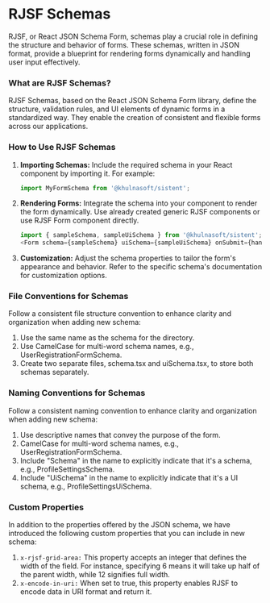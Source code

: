 # RJSF Schemas

RJSF, or React JSON Schema Form, schemas play a crucial role in defining the structure and behavior of forms. These schemas, written in JSON format, provide a blueprint for rendering forms dynamically and handling user input effectively.

### What are RJSF Schemas?

RJSF Schemas, based on the React JSON Schema Form library, define the structure, validation rules, and UI elements of dynamic forms in a standardized way. They enable the creation of consistent and flexible forms across our applications.

### How to Use RJSF Schemas

1. **Importing Schemas:**
   Include the required schema in your React component by importing it. For example:

   ```javascript
   import MyFormSchema from '@khulnasoft/sistent';
   ```

1. **Rendering Forms:**
   Integrate the schema into your component to render the form dynamically. Use already created generic RJSF components or use RJSF Form component directly.

   ```javascript
   import { sampleSchema, sampleUiSchema } from '@khulnasoft/sistent';
   <Form schema={sampleSchema} uiSchema={sampleUiSchema} onSubmit={handleFormSubmission} />;
   ```

1. **Customization:**
   Adjust the schema properties to tailor the form's appearance and behavior. Refer to the specific schema's documentation for customization options.

### File Conventions for Schemas

Follow a consistent file structure convention to enhance clarity and organization when adding new schema:

1. Use the same name as the schema for the directory.
1. Use CamelCase for multi-word schema names, e.g., UserRegistrationFormSchema.
1. Create two separate files, schema.tsx and uiSchema.tsx, to store both schemas separately.

### Naming Conventions for Schemas

Follow a consistent naming convention to enhance clarity and organization when adding new schema:

1. Use descriptive names that convey the purpose of the form.
1. CamelCase for multi-word schema names, e.g., UserRegistrationFormSchema.
1. Include "Schema" in the name to explicitly indicate that it's a schema, e.g., ProfileSettingsSchema.
1. Include "UiSchema" in the name to explicitly indicate that it's a UI schema, e.g., ProfileSettingsUiSchema.

### Custom Properties

In addition to the properties offered by the JSON schema, we have introduced the following custom properties that you can include in new schema:

1. `x-rjsf-grid-area:` This property accepts an integer that defines the width of the field. For instance, specifying 6 means it will take up half of the parent width, while 12 signifies full width.
1. `x-encode-in-uri:` When set to true, this property enables RJSF to encode data in URI format and return it.

